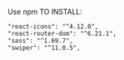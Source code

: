 Use npm TO INSTALL:

    "react-icons": "^4.12.0",
    "react-router-dom": "^6.21.1",
    "sass": "^1.69.7",
    "swiper": "^11.0.5",
